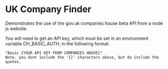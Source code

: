 ﻿# UK Company Finder

Demonstrates the use of the gov.uk companies house beta API from a node js website.

You will need to get an API key, which must be set in an environment variable CH_BASIC_AUTH, in the following format:

	"Basic {YOUR API KEY FROM COMPANIES HOUSE}"
	Note. you dont include the '{}' characters above, but do include the quotes. 

